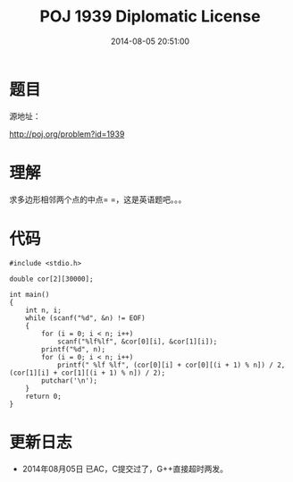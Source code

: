 ﻿---
title: POJ 1939 Diplomatic License
date: 2014-08-05 20:51:00
categories: Exercise
toc: true
---
# 题目
源地址：

http://poj.org/problem?id=1939

# 理解
求多边形相邻两个点的中点= =，这是英语题吧。。。

<!-- more -->

# 代码

```
#include <stdio.h>

double cor[2][30000];

int main()
{
    int n, i;
    while (scanf("%d", &n) != EOF)
    {
        for (i = 0; i < n; i++)
            scanf("%lf%lf", &cor[0][i], &cor[1][i]);
        printf("%d", n);
        for (i = 0; i < n; i++)
            printf(" %lf %lf", (cor[0][i] + cor[0][(i + 1) % n]) / 2, (cor[1][i] + cor[1][(i + 1) % n]) / 2);
        putchar('\n');
    }
    return 0;
}

```

# 更新日志
- 2014年08月05日 已AC，C提交过了，G++直接超时两发。
